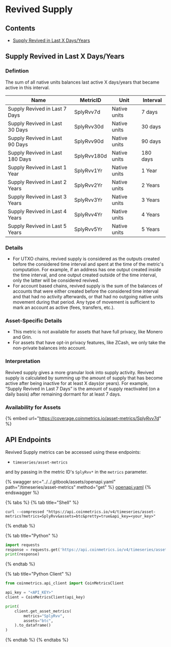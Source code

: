 # Revived Supply

## Contents

* [Supply Revived in Last X Days/Years](revived-supply.md#splyrvv)

## Supply Revived in Last X Days/Years <a href="#splyrvv" id="splyrvv"></a>

### Defintion

The sum of all native units balances last active X days/years that became active in this interval.

| Name                            | MetricID    | Unit         | Interval |
| ------------------------------- | ----------- | ------------ | -------- |
| Supply Revived in Last 7 Days   | SplyRvv7d   | Native units | 7 days   |
| Supply Revived in Last 30 Days  | SplyRvv30d  | Native units | 30 days  |
| Supply Revived in Last 90 Days  | SplyRvv90d  | Native units | 90 days  |
| Supply Revived in Last 180 Days | SplyRvv180d | Native units | 180 days |
| Supply Revived in Last 1 Year   | SplyRvv1Yr  | Native units | 1 Year   |
| Supply Revived in Last 2 Years  | SplyRvv2Yr  | Native units | 2 Years  |
| Supply Revived in Last 3 Years  | SplyRvv3Yr  | Native units | 3 Years  |
| Supply Revived in Last 4 Years  | SplyRvv4Yr  | Native units | 4 Years  |
| Supply Revived in Last 5 Years  | SplyRvv5Yr  | Native units | 5 Years  |

### Details

* For UTXO chains, revived supply is considered as the outputs created before the considered time interval and spent at the time of the metric's computation. For example, if an address has one output created inside the time interval, and one output created outside of the time interval, only the latter will be considered revived.
* For account based chains, revived supply is the sum of the balances of accounts that were either created before the considered time interval and that had no activity afterwards, or that had no outgoing native units movement during that period. Any type of movement is sufficient to mark an account as active (fees, transfers, etc.).

### Asset-Specific Details

* This metric is not available for assets that have full privacy, like Monero and Grin.
* For assets that have opt-in privacy features, like ZCash, we only take the non-private balances into account.

### Interpretation

Revived supply gives a more granular look into supply activity. Revived supply is calculated by summing up the amount of supply that has become active after being inactive for at least X days(or years). For example, “Supply Revived in Last 7 Days” is the amount of supply reactivated (on a daily basis) after remaining dormant for at least 7 days.

### Availability for Assets

{% embed url="https://coverage.coinmetrics.io/asset-metrics/SplyRvv7d" %}

## API Endpoints

Revived Supply metrics can be accessed using these endpoints:

* `timeseries/asset-metrics`

and by passing in the metric ID's `SplyRvv*` in the `metrics` parameter.

{% swagger src="../../.gitbook/assets/openapi.yaml" path="/timeseries/asset-metrics" method="get" %}
[openapi.yaml](../../.gitbook/assets/openapi.yaml)
{% endswagger %}

{% tabs %}
{% tab title="Shell" %}
```shell
curl --compressed "https://api.coinmetrics.io/v4/timeseries/asset-metrics?metrics=SplyRvv&assets=btc&pretty=true&api_key=<your_key>"
```
{% endtab %}

{% tab title="Python" %}
```python
import requests
response = requests.get('https://api.coinmetrics.io/v4/timeseries/asset-metrics?metrics=SplyRvv&assets=btc&pretty=true&api_key=<your_key>').json()
print(response)
```
{% endtab %}

{% tab title="Python Client" %}
```python
from coinmetrics.api_client import CoinMetricsClient

api_key = "<API_KEY>"
client = CoinMetricsClient(api_key)

print(
    client.get_asset_metrics(
        metrics="SplyRvv", 
        assets="btc",
    ).to_dataframe()
)
```
{% endtab %}
{% endtabs %}
